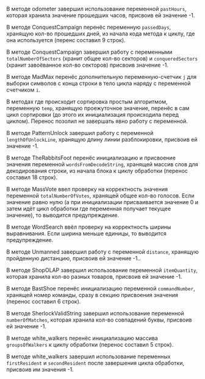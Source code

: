 В методе odometer завершил использование переменной `pastHours`, которая хранила значение прошедших часов, присвоив ей значение -1.

В методе ConquestCampaign перенёс переменную `passedDays`, хранящую кол-во прошедших дней, из начала кода метода к циклу, где она используется (перенс составил 9 строк).

В методе ConquestCampaign завершил работу с переменными `totalNumberOfSectors` (хранит общее кол-во секторов) и `conqueredSectors` (хранит завоёванное кол-во секторов) присвоив значение -1.

В методе MadMax перенёс дополнительную переменную-счетчик `j` для выборки символов с конца строки в тело цикла наряду с переменной счетчиком `i`.

В методах где происходит сортировка простым алгоритмом, переменную `temp`, хранящую проежуточное значение, перенёс в сам цикл сортировки (до этого их инициализация происходила перед циклом). Перенос позолил не завершать явно работу с переменной.

В методе PatternUnlock завершил работу  с переменной `lengthOfUnlockLine`, хранящую длину линии разблокировки, присвоив ей значение -1.

В методе TheRabbitsFoot перенёс инициализацию и присвоение значения переменной `wordsFromDecodeString`, хранящей массив слов для декодирования строки, из начала блока к циклу обработки (перенос составил 18 строк).

В методе MassVote ввел проверку на корректность значения переменной `totalNumberOfVotes`, хранящей общее кол-во голосов. Если значение равно нулю (а при инициализации присваивается значение 0 и затем идёт цикл обработки где переменная получает текущее значение), то выводится предупреждение.

В методе WordSearch ввёл проверку на корректность ширины выравнивания. Если ширина меньше единицы, то выводится предупреждение.

В методе Unmanned завершил работу  с переменной `distance`, хранящую пройденную дистанцию, присвоив ей значение -1..

В методе ShopOLAP завершил использование переменной `itemQuantity`, которая хранила кол-во разных товаров, присвоив ей значение -1.

В методе BastShoe перенёс инициализацию переменной `commandNumber`, хранящей номер команды, сразу в секцию присвоения значения (перенос составил 6 строк).

В методе SherlockValidString завершил использование переменной `numberOfMatches`, которая хранила кол-во совпадений буквы, присвоив ей значение -1.

В методе white_walkers перенёс инициализацию массива `groupsOfWalkers` к циклу обработки (перенос составил 5 строк).

В методе white_walkers завершил использование переменных `firstResident` и `secondResident` после завершения цикла обработки, присвоив им значения -1.
